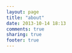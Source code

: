 ```yaml
---
layout: page
title: "about"
date: 2013-10-14 18:13
comments: true
sharing: true
footer: true
---
```

